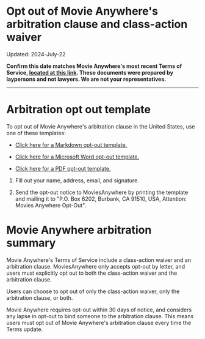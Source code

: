 Opt out of Movie Anywhere's arbitration clause and class-action waiver
===

Updated: 2024-July-22

**Confirm this date matches Movie Anywhere's most recent Terms of Service, [located at this link](https://moviesanywhere.com/terms-of-use#binding-arbitration). These documents were prepared by laypersons and not lawyers. We are not your representatives.**

---

# Arbitration opt out template

To opt out of Movie Anywhere's arbitration clause in the United States, use one of these templates:

- [Click here for a Markdown opt-out template.](./moviesanywhere_opt_out_template.md)

- [Click here for a Microsoft Word opt-out template.](./moviesanywhere_opt_out_template.docx)

- [Click here for a PDF opt-out template.](./moviesanywhere_opt_out_template.pdf)

1. Fill out your name, address, email, and signature.

2. Send the opt-out notice to MoviesAnywhere by printing the template and mailing it to "P.O. Box 6202, Burbank, CA 91510, USA, Attention: Movies Anywhere Opt-Out".

# Movie Anywhere arbitration summary

Movie Anywhere's Terms of Service include a class-action waiver and an arbitration clause. MoviesAnywhere only accepts opt-out by letter, and users must explicitly opt out to both the class-action waiver and the arbitration clause.

Users can choose to opt out of only the class-action waiver, only the arbitration clause, or both.

Movie Anywhere requires opt-out within 30 days of notice, and considers any lapse in opt-out to bind someone to the arbitration clause. This means users must opt out of Movie Anywhere's arbitration clause every time the Terms update.
